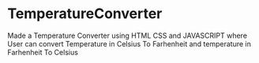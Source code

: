 # TemperatureConverter
Made a Temperature Converter using HTML CSS and JAVASCRIPT where User can convert Temperature
in Celsius To Farhenheit and temperature in Farhenheit To Celsius
